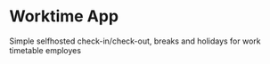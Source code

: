 # Worktime App
Simple selfhosted check-in/check-out, breaks and holidays for work timetable employes
